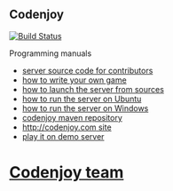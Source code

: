 Codenjoy
-----------
[![Build Status](https://travis-ci.org/codenjoyme/codenjoy.svg?branch=master)](https://travis-ci.org/codenjoyme/codenjoy)

Programming manuals 
- [server source code for contributors](https://github.com/codenjoyme/codenjoy/tree/master/CodingDojo)
- [how to write your own game](https://github.com/codenjoyme/codenjoy-game)
- [how to launch the server from sources](https://github.com/codenjoyme/codenjoy/tree/master/CodingDojo/server)
- [how to run the server on Ubuntu](https://github.com/codenjoyme/codenjoy/tree/master/CodingDojo/portable/linux-docker-compose)
- [how to run the server on Windows](https://github.com/codenjoyme/codenjoy/tree/master/CodingDojo/portable/windows-cmd)
- [codenjoy maven repository](https://github.com/codenjoyme/codenjoy-repo)
- [http://codenjoy.com site](http://codenjoy.com)
- [play it on demo server](http://codenjoy.com/codenjoy-contest)

[Codenjoy team](http://codenjoy.com/portal/?page_id=51)
===========